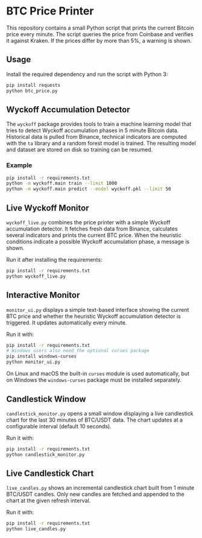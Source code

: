 # BTC Price Printer

This repository contains a small Python script that prints the current Bitcoin price every minute.
The script queries the price from Coinbase and verifies it against Kraken. If the prices differ by
more than 5%, a warning is shown.

## Usage

Install the required dependency and run the script with Python 3:

```bash
pip install requests
python btc_price.py
```

## Wyckoff Accumulation Detector

The `wyckoff` package provides tools to train a machine learning model that tries
to detect Wyckoff accumulation phases in 5 minute Bitcoin data. Historical data
is pulled from Binance, technical indicators are computed with the `ta`
library and a random forest model is trained. The resulting model and dataset
are stored on disk so training can be resumed.

### Example

```bash
pip install -r requirements.txt
python -m wyckoff.main train --limit 1000
python -m wyckoff.main predict --model wyckoff.pkl --limit 50
```

## Live Wyckoff Monitor

`wyckoff_live.py` combines the price printer with a simple Wyckoff accumulation detector. It fetches fresh data from Binance, calculates several indicators and prints the current BTC price. When the heuristic conditions indicate a possible Wyckoff accumulation phase, a message is shown.

Run it after installing the requirements:

```bash
pip install -r requirements.txt
python wyckoff_live.py
```

## Interactive Monitor

`monitor_ui.py` displays a simple text-based interface showing the current BTC price and whether the heuristic Wyckoff accumulation detector is triggered. It updates automatically every minute.

Run it with:

```bash
pip install -r requirements.txt
# Windows users also need the optional curses package
pip install windows-curses
python monitor_ui.py
```

On Linux and macOS the built-in `curses` module is used automatically, but
on Windows the `windows-curses` package must be installed separately.

## Candlestick Window

`candlestick_monitor.py` opens a small window displaying a live candlestick
chart for the last 30 minutes of BTC/USDT data. The chart updates at a
configurable interval (default 10 seconds).

Run it with:

```bash
pip install -r requirements.txt
python candlestick_monitor.py
```

## Live Candlestick Chart

`live_candles.py` shows an incremental candlestick chart built from 1 minute BTC/USDT candles. Only new candles are fetched and appended to the chart at the given refresh interval.

Run it with:

```bash
pip install -r requirements.txt
python live_candles.py
```
